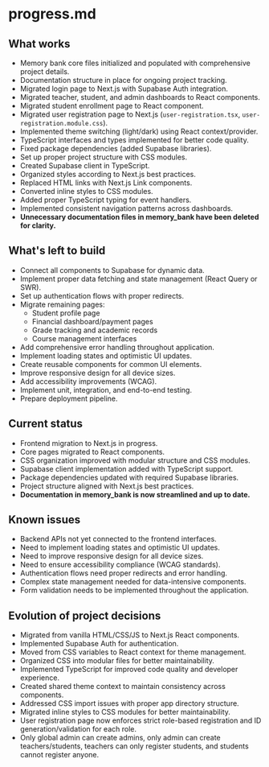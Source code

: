 # progress.md

## What works

- Memory bank core files initialized and populated with comprehensive project details.
- Documentation structure in place for ongoing project tracking.
- Migrated login page to Next.js with Supabase Auth integration.
- Migrated teacher, student, and admin dashboards to React components.
- Migrated student enrollment page to React component.
- Migrated user registration page to Next.js (`user-registration.tsx`, `user-registration.module.css`).
- Implemented theme switching (light/dark) using React context/provider.
- TypeScript interfaces and types implemented for better code quality.
- Fixed package dependencies (added Supabase libraries).
- Set up proper project structure with CSS modules.
- Created Supabase client in TypeScript.
- Organized styles according to Next.js best practices.
- Replaced HTML links with Next.js Link components.
- Converted inline styles to CSS modules.
- Added proper TypeScript typing for event handlers.
- Implemented consistent navigation patterns across dashboards.
- **Unnecessary documentation files in memory_bank have been deleted for clarity.**

## What's left to build

- Connect all components to Supabase for dynamic data.
- Implement proper data fetching and state management (React Query or SWR).
- Set up authentication flows with proper redirects.
- Migrate remaining pages:
  - Student profile page
  - Financial dashboard/payment pages
  - Grade tracking and academic records
  - Course management interfaces
- Add comprehensive error handling throughout application.
- Implement loading states and optimistic UI updates.
- Create reusable components for common UI elements.
- Improve responsive design for all device sizes.
- Add accessibility improvements (WCAG).
- Implement unit, integration, and end-to-end testing.
- Prepare deployment pipeline.

## Current status

- Frontend migration to Next.js in progress.
- Core pages migrated to React components.
- CSS organization improved with modular structure and CSS modules.
- Supabase client implementation added with TypeScript support.
- Package dependencies updated with required Supabase libraries.
- Project structure aligned with Next.js best practices.
- **Documentation in memory_bank is now streamlined and up to date.**

## Known issues

- Backend APIs not yet connected to the frontend interfaces.
- Need to implement loading states and optimistic UI updates.
- Need to improve responsive design for all device sizes.
- Need to ensure accessibility compliance (WCAG standards).
- Authentication flows need proper redirects and error handling.
- Complex state management needed for data-intensive components.
- Form validation needs to be implemented throughout the application.

## Evolution of project decisions

- Migrated from vanilla HTML/CSS/JS to Next.js React components.
- Implemented Supabase Auth for authentication.
- Moved from CSS variables to React context for theme management.
- Organized CSS into modular files for better maintainability.
- Implemented TypeScript for improved code quality and developer experience.
- Created shared theme context to maintain consistency across components.
- Addressed CSS import issues with proper app directory structure.
- Migrated inline styles to CSS modules for better maintainability.
- User registration page now enforces strict role-based registration and ID generation/validation for each role.
- Only global admin can create admins, only admin can create teachers/students, teachers can only register students, and students cannot register anyone.
